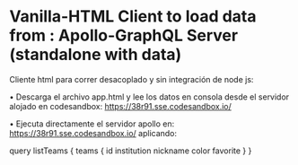 # Vanilla-HTML Client to load data from : Apollo-GraphQL Server (standalone with data)
Cliente html para correr desacoplado y sin integración de node js:

• Descarga el archivo app.html y lee los datos en consola desde el servidor alojado en codesandbox: https://38r91.sse.codesandbox.io/

• Ejecuta directamente el servidor apollo en: https://38r91.sse.codesandbox.io/
  aplicando:
  
  query listTeams {
    teams {
      id
      institution
      nickname
      color
      favorite
    }
  }
